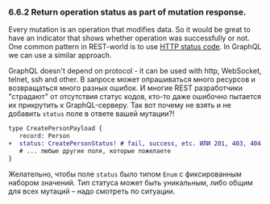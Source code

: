 ### <a name="rule-6.6.2"></a> 6.6.2 Return operation status as part of mutation response.

Every mutation is an operation that modifies data. So it would be great to have an indicator that shows whether operation was successfully or not. One common pattern in REST-world is to use [HTTP status code](https://ru.wikipedia.org/wiki/%D0%A1%D0%BF%D0%B8%D1%81%D0%BE%D0%BA_%D0%BA%D0%BE%D0%B4%D0%BE%D0%B2_%D1%81%D0%BE%D1%81%D1%82%D0%BE%D1%8F%D0%BD%D0%B8%D1%8F_HTTP). In GraphQL we can use a similar approach.

GraphQL doesn't depend on protocol - it can be used with http, WebSocket, telnet, ssh and other. В запросе может опрашиваться много ресурсов и возвращаться много разных ошибок. И многие REST разработчики "страдают" от отсутствия статус кодов, кто-то даже ошибочно пытается их прикрутить к GraphQL-серверу. Так вот почему не взять и не добавить `status` поле в ответе вашей мутации?!

```diff
type CreatePersonPayload {
   record: Person
+  status: CreatePersonStatus! # fail, success, etc. ИЛИ 201, 403, 404 etc.
   # ... любые другие поля, которые пожелаете
}
```

Желательно, чтобы поле `status` было типом `Enum` с фиксированным набором значений. Тип статуса может быть уникальным, либо общим для всех мутаций – надо смотреть по ситуации.